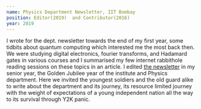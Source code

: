 ```yaml
---
name: Physics Department Newsletter, IIT Bombay
position: Editor(2019)  and Contributor(2016)
year: 2019
---
```

I wrote for the dept. newsletter towards the end of my first year, some tidbits about quantum computing which interested me the most back then. We were studying digital electronics, fourier transforms, and Hadamard gates in various courses and I summarised my few internet rabbithole reading sessions on these topics in an article.
I edited [the newsletter](https://drive.google.com/file/d/0B9vehvNX9_81aGhoa3BBR2NTVVdEM3Y0SGR0Q2haMzNTc1NV/view?usp=sharing&resourcekey=0-IcLbjGeB5xrIdex8WDeLHg) in my senior year, the Golden Jubilee year of the institute and Physics department. Here we invited the youngest soldiers and the old guard alike to write about the department and its journey, its resource limited journey with the weight of expectations of a young independent nation all the way to its survival through Y2K panic.
